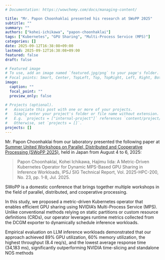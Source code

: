 ```yaml
---
# Documentation: https://wowchemy.com/docs/managing-content/

title: "Mr. Papon Choonhaklai presented his research at SWoPP 2025"
subtitle: ""
summary: ""
authors: ["kohei-ichikawa", "papon-choonhaklai"]
tags: ["Kubernetes", "GPU Sharing", "Multi-Process Service (MPS)"]
categories: []
date: 2025-09-12T16:38:08+09:00
lastmod: 2025-09-12T16:38:08+09:00
featured: false
draft: false

# Featured image
# To use, add an image named `featured.jpg/png` to your page's folder.
# Focal points: Smart, Center, TopLeft, Top, TopRight, Left, Right, BottomLeft, Bottom, BottomRight.
image:
  caption: ""
  focal_point: ""
  preview_only: false

# Projects (optional).
#   Associate this post with one or more of your projects.
#   Simply enter your project's folder or file name without extension.
#   E.g. `projects = ["internal-project"]` references `content/project/deep-learning/index.md`.
#   Otherwise, set `projects = []`.
projects: []
---
```

Mr. Papon Choonhaklai from our laboratory presented the following paper at [Summer United Workshops on Parallel, Distributed and Cooperative Processing (SWoPP 2025)](https://sites.google.com/site/swoppweb/), held in Japan from August 4 to 6, 2025:

> Papon Choonhaklai, Kohei Ichikawa, Hajimu Iida: A Metric-Driven Kubernetes Operator for Dynamic MPS-Based GPU Sharing in Inference Workloads, IPSJ SIG Technical Report, Vol. 2025-HPC-200, No. 23, pp. 1-8, Jul. 2025.

SWoPP is a domestic conference that brings together multiple workshops in the field of parallel, distributed, and cooperative processing.

In this study, we proposed a metric-driven Kubernetes operator that enables efficient GPU sharing using NVIDIA’s Multi-Process Service (MPS). Unlike conventional methods relying on static partitions or custom resource definitions (CRDs), our operator leverages runtime metrics collected from the DCGM exporter to dynamically schedule inference workloads.

Empirical evaluation on LLM inference workloads demonstrated that our approach achieved 89% GPU utilization, 60% memory utilization, the highest throughput (8.4 req/s), and the lowest average response time (34,183 ms), significantly outperforming NVIDIA time-slicing and standalone NOS methods
